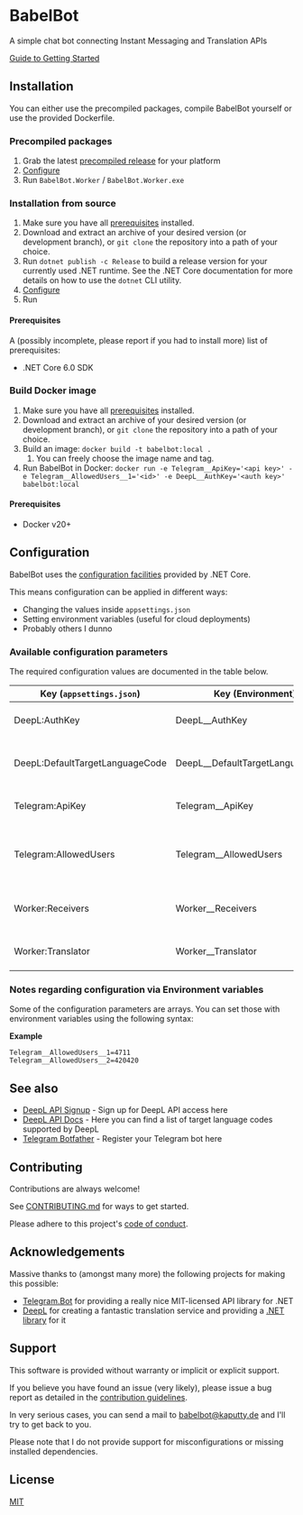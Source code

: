 # BabelBot

A simple chat bot connecting Instant Messaging and Translation APIs

[Guide to Getting Started](https://felixrau.ch/babelbot/)

## Installation

You can either use the precompiled packages, compile BabelBot yourself or use the provided Dockerfile.

### Precompiled packages

1. Grab the latest [precompiled release](https://github.com/RauchF/BabelBot/releases/latest) for your platform
2. [Configure](#Configuration)
3. Run `BabelBot.Worker` / `BabelBot.Worker.exe`

### Installation from source

1. Make sure you have all [prerequisites](#Prerequisites) installed.
2. Download and extract an archive of your desired version (or development branch), or `git clone` the repository into a path of your choice.
3. Run `dotnet publish -c Release` to build a release version for your currently used .NET runtime. See the .NET Core documentation for more details on how to use the `dotnet` CLI utility.
4. [Configure](#Configuration)
5. Run

#### Prerequisites

A (possibly incomplete, please report if you had to install more) list of prerequisites:

- .NET Core 6.0 SDK

### Build Docker image

1. Make sure you have all [prerequisites](#Prerequisites) installed.
2. Download and extract an archive of your desired version (or development branch), or `git clone` the repository into a path of your choice.
3. Build an image: `docker build -t babelbot:local .`
   1. You can freely choose the image name and tag.
4. Run BabelBot in Docker: `docker run -e Telegram__ApiKey='<api key>' -e Telegram__AllowedUsers__1='<id>' -e DeepL__AuthKey='<auth key>' babelbot:local`

#### Prerequisites

- Docker v20+

## Configuration

BabelBot uses the [configuration facilities](https://docs.microsoft.com/en-us/dotnet/core/extensions/configuration) provided by .NET Core.

This means configuration can be applied in different ways:

- Changing the values inside `appsettings.json`
- Setting environment variables (useful for cloud deployments)
- Probably others I dunno

### Available configuration parameters

The required configuration values are documented in the table below.

| Key (`appsettings.json`)        | Key (Environment)                | Type            | Description                                      | Default        | Required                 |
| ------------------------------- | -------------------------------- | --------------- | ------------------------------------------------ | -------------- | ------------------------ |
| DeepL:AuthKey                   | DeepL__AuthKey                   | string          | Your DeepL API auth key                          | _empty_        | true if DeepL is used    |
| DeepL:DefaultTargetLanguageCode | DeepL__DefaultTargetLanguageCode | string          | The target language for DeepL translations       | `en-GB`        | false                    |
| Telegram:ApiKey                 | Telegram__ApiKey                 | string          | Your Telegram bot's API key                      | _empty_        | true if Telegram is used |
| Telegram:AllowedUsers           | Telegram__AllowedUsers           | array of long   | List of Telegram user IDs allowed to use the bot | _empty_        | true if Telegram is used |
| Worker:Receivers                | Worker__Receivers                | array of string | List active receivers (instant messengers)       | `["Telegram"]` | true                     |
| Worker:Translator               | Worker__Translator               | string          | Translation API to be used                       | `"DeepL"`      | true                     |

### Notes regarding configuration via Environment variables

Some of the configuration parameters are arrays. You can set those with environment variables using the following syntax:

**Example**

```
Telegram__AllowedUsers__1=4711
Telegram__AllowedUsers__2=420420
```

## See also

- [DeepL API Signup](https://www.deepl.com/pro-api) - Sign up for DeepL API access here
- [DeepL API Docs](https://www.deepl.com/docs-api/translating-text/request/) - Here you can find a list of target language codes supported by DeepL
- [Telegram Botfather](https://t.me/botfather) - Register your Telegram bot here

## Contributing

Contributions are always welcome!

See [CONTRIBUTING.md](CONTRIBUTING.md) for ways to get started.

Please adhere to this project's [code of conduct](CODE_OF_CONDUCT.md).

## Acknowledgements

Massive thanks to (amongst many more) the following projects for making this possible:

- [Telegram.Bot](https://github.com/TelegramBots/telegram.bot) for providing a really nice MIT-licensed API library for .NET
- [DeepL](https://deepl.com) for creating a fantastic translation service and providing a [.NET library](https://www.nuget.org/packages/DeepL.net/) for it

## Support

This software is provided without warranty or implicit or explicit support.

If you believe you have found an issue (very likely), please issue a bug report as detailed in the [contribution guidelines](CONTRIBUTING.md).

In very serious cases, you can send a mail to babelbot@kaputty.de and I'll try to get back to you.

Please note that I do not provide support for misconfigurations or missing installed dependencies.

## License

[MIT](https://choosealicense.com/licenses/mit/)
